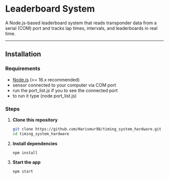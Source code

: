 # Leaderboard System

A Node.js-based leaderboard system that reads transponder data from a serial (COM) port and tracks lap times, intervals, and leaderboards in real time.

---

## Installation

### Requirements
- [Node.js](https://nodejs.org/) (>= 16.x recommended)  
- sensor connected to your computer via COM port
- run the port_list.js if you to see the connected port
- to run it type (node port_list.js)

### Steps
1. **Clone this repository**
   ```bash
   git clone https://github.com/Harismur98/timing_system_hardware.git
   cd timing_system_hardware

2. **Install dependencies**
    ```
    npm install

3. **Start the app**
    ```
    npm start